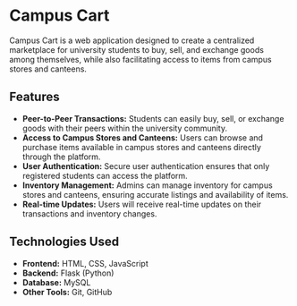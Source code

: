 # Campus Cart

Campus Cart is a web application designed to create a centralized marketplace for university students to buy, sell, and exchange goods among themselves, while also facilitating access to items from campus stores and canteens. 

## Features

- **Peer-to-Peer Transactions:** Students can easily buy, sell, or exchange goods with their peers within the university community.
- **Access to Campus Stores and Canteens:** Users can browse and purchase items available in campus stores and canteens directly through the platform.
- **User Authentication:** Secure user authentication ensures that only registered students can access the platform.
- **Inventory Management:** Admins can manage inventory for campus stores and canteens, ensuring accurate listings and availability of items.
- **Real-time Updates:** Users will receive real-time updates on their transactions and inventory changes.

## Technologies Used

- **Frontend:** HTML, CSS, JavaScript
- **Backend:** Flask (Python)
- **Database:** MySQL
- **Other Tools:** Git, GitHub
